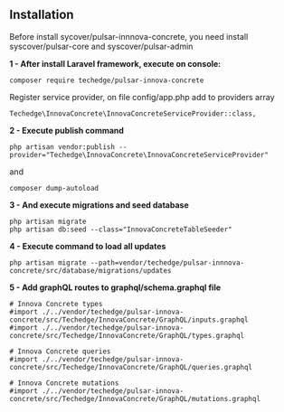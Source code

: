 ## Installation

Before install sycover/pulsar-innnova-concrete, you need install syscover/pulsar-core and syscover/pulsar-admin

**1 - After install Laravel framework, execute on console:**
```
composer require techedge/pulsar-innova-concrete
```

Register service provider, on file config/app.php add to providers array
```
Techedge\InnovaConcrete\InnovaConcreteServiceProvider::class,
```

**2 - Execute publish command**
```
php artisan vendor:publish --provider="Techedge\InnovaConcrete\InnovaConcreteServiceProvider"
```
and
```
composer dump-autoload
```

**3 - And execute migrations and seed database**
```
php artisan migrate
php artisan db:seed --class="InnovaConcreteTableSeeder"
```

**4 - Execute command to load all updates**
```
php artisan migrate --path=vendor/techedge/pulsar-innnova-concrete/src/database/migrations/updates
```

**5 - Add graphQL routes to graphql/schema.graphql file**
```
# Innova Concrete types
#import ./../vendor/techedge/pulsar-innova-concrete/src/Techedge/InnovaConcrete/GraphQL/inputs.graphql
#import ./../vendor/techedge/pulsar-innova-concrete/src/Techedge/InnovaConcrete/GraphQL/types.graphql

# Innova Concrete queries
#import ./../vendor/techedge/pulsar-innova-concrete/src/Techedge/InnovaConcrete/GraphQL/queries.graphql

# Innova Concrete mutations
#import ./../vendor/techedge/pulsar-innova-concrete/src/Techedge/InnovaConcrete/GraphQL/mutations.graphql
```
